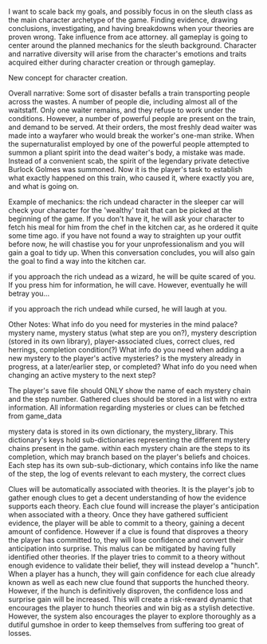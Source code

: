 I want to scale back my goals, and possibly focus in on the sleuth class as the main character archetype of the game. Finding evidence, drawing conclusions, investigating, and having breakdowns when your theories are proven wrong. Take influence from ace attorney.
all gameplay is going to center around the planned mechanics for the sleuth background. Character and narrative diversity will arise from the character's emotions and traits acquired either during character creation or through gameplay.

New concept for character creation.


Overall narrative:
Some sort of disaster befalls a train transporting people across the wastes. A number of people die, including almost all of the waitstaff. Only one waiter remains, and they refuse to work under the conditions. However, a number of powerful people are present on the train, and demand to be served. At their orders, the most freshly dead waiter was made into a wayfarer who would break the worker's one-man strike. When the supernaturalist employed by one of the powerful people attempted to summon a pliant spirit into the dead waiter's body, a mistake was made. Instead of a convenient scab, the spirit of the legendary private detective Burlock Golmes was summoned. Now it is the player's task to establish what exactly happened on this train, who caused it, where exactly you are, and what is going on.


Example of mechanics:
the rich undead character in the sleeper car will check your character for the 'wealthy' trait that can be picked at the beginning of the game. If you don't have it, he will ask your character to fetch his meal for him from the chef in the kitchen car, as he ordered it quite some time ago. if you have not found a way to straighten up your outfit before now, he will chastise you for your unprofessionalism and you will gain a goal to tidy up. When this conversation concludes, you will also gain the goal to find a way into the kitchen car.

if you approach the rich undead as a wizard, he will be quite scared of you. If you press him for information, he will cave. However, eventually he will betray you...

if you approach the rich undead while cursed, he will laugh at you.


Other Notes:
What info do you need for mysteries in the mind palace?
    mystery name, mystery status (what step are you on?), mystery description (stored in its own library), player-associated clues, correct clues, red herrings, completion condition(?)
What info do you need when adding a new mystery to the player's active mysteries?
    is the mystery already in progress, at a later/earlier step, or completed? 
What info do you need when changing an active mystery to the next step?

The player's save file should ONLY show the name of each mystery chain and the step number. Gathered clues should be stored in a list with no extra information. All information regarding mysteries or clues can be fetched from game_data

mystery data is stored in its own dictionary, the mystery_library. This dictionary's keys hold sub-dictionaries representing the different mystery chains present in the game. within each mystery chain are the steps to its completion, which may branch based on the player's beliefs and choices. Each step has its own sub-sub-dictionary, which contains info like the name of the step, the log of events relevant to each mystery, the correct clues

Clues will be automatically associated with theories. It is the player's job to gather enough clues to get a decent understanding of how the evidence supports each theory. Each clue found will increase the player's anticipation when associated with a theory. Once they have gathered sufficient evidence, the player will be able to commit to a theory, gaining a decent amount of confidence. However if a clue is found that disproves a theory the player has committed to, they will lose confidence and convert their anticipation into surprise. This malus can be mitigated by having fully identified other theories. If the player tries to commit to a theory without enough evidence to validate their belief, they will instead develop a "hunch". When a player has a hunch, they will gain confidence for each clue already known as well as each new clue found that supports the hunched theory. However, if the hunch is definitively disproven, the confidence loss and surprise gain will be increased. This will create a risk-reward dynamic that encourages the player to hunch theories and win big as a stylish detective. However, the system also encourages the player to explore thoroughly as a dutiful gumshoe in order to keep themselves from suffering too great of losses.